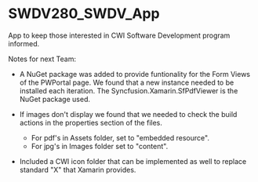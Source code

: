 # SWDV280_SWDV_App
App to keep those interested in CWI Software Development program informed.

Notes for next Team:
- A NuGet package was added to provide funtionality for the Form Views of the PWPortal page. We found that a new instance needed to be installed each 
 iteration. The Syncfusion.Xamarin.SfPdfViewer is the NuGet package used.
 
- If images don't display we found that we needed to check the build actions in the properties section of the files. 
  - For pdf's in Assets folder, set to "embedded resource".
  - For jpg's in Images folder set to "content".

- Included a CWI icon folder that can be implemented as well to replace standard "X" that Xamarin provides.
